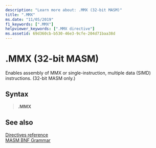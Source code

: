 ```yaml
---
description: "Learn more about: .MMX (32-bit MASM)"
title: ".MMX"
ms.date: "11/05/2019"
f1_keywords: [".MMX"]
helpviewer_keywords: [".MMX directive"]
ms.assetid: 69d360cb-b530-46e3-9cfe-204d71baa38d
---
```

# .MMX (32-bit MASM)

Enables assembly of MMX or single-instruction, multiple data (SIMD) instructions. (32-bit MASM only.)

## Syntax

> **.MMX**

## See also

[Directives reference](directives-reference.md)\
[MASM BNF Grammar](masm-bnf-grammar.md)
